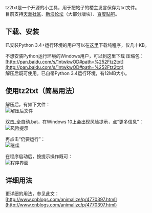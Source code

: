 tz2txt是一个开源的小工具，用于把帖子的楼主发言保存为txt文件。  
目前支持[天涯社区](http://bbs.tianya.cn/)、[新浪论坛](http://bbs.sina.com.cn/)（大部分版块）、[百度贴吧](http://tieba.baidu.com/)。


下载、安装
------

已安装Python 3.4+运行环境的用户可以在[这里](https://github.com/animalize/tz2txt/archive/master.zip)下载纯程序，仅几十KB。

不想安装Python运行环境的Windows用户，可以到这里下载 压缩包：[http://pan.baidu.com/s/1ntwkwOD#path=%252Ftz2txt](http://pan.baidu.com/s/1ntwkwOD#path=%252Ftz2txt)  
解压后既可使用。已自带Python 3.4运行环境，有12MB大小。

使用tz2txt（简易用法）
------

解压后，有如下文件：  
![解压后文件](https://raw.githubusercontent.com/animalize/pics/master/tz2txt/1.png)

双击_全自动.bat，在Windows 10上会出现风险提示，点“更多信息”：  
![风险提示](https://raw.githubusercontent.com/animalize/pics/master/tz2txt/2.png)

再点击“仍要运行”：  
![继续](https://raw.githubusercontent.com/animalize/pics/master/tz2txt/3.png)

在程序启动后，按提示操作既可：  
![程序界面](https://raw.githubusercontent.com/animalize/pics/master/tz2txt/4.png)


详细用法
------

更详细的用法，参见此文：[http://www.cnblogs.com/animalize/p/4770397.html](http://www.cnblogs.com/animalize/p/4770397.html)
